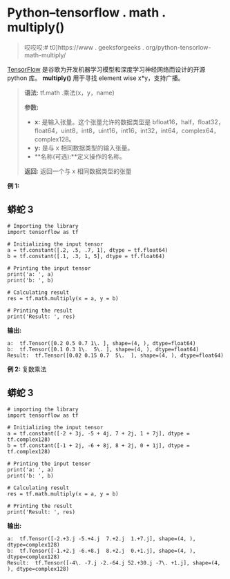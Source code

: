 # Python–tensorflow . math . multiply()

> 哎哎哎:# t0]https://www . geeksforgeeks . org/python-tensorlow-math-multiply/

[TensorFlow](https://www.geeksforgeeks.org/introduction-to-tensorflow/) 是谷歌为开发机器学习模型和深度学习神经网络而设计的开源 python 库。 **multiply()** 用于寻找 element wise x*y，支持广播。

> **语法:** tf.math .乘法(x，y，name)
> 
> **参数:**
> 
> *   **x:** 是输入张量。这个张量允许的数据类型是 bfloat16，half，float32，float64，uint8，int8，uint16，int16，int32，int64，complex64，complex128。
> *   **y:** 是与 x 相同数据类型的输入张量。
> *   **名称(可选):**定义操作的名称。
> 
> **返回:**
> 返回一个与 x 相同数据类型的张量

**例 1:**

## 蟒蛇 3

```
# Importing the library
import tensorflow as tf

# Initializing the input tensor
a = tf.constant([.2, .5, .7, 1], dtype = tf.float64)
b = tf.constant([.1, .3, 1, 5], dtype = tf.float64)

# Printing the input tensor
print('a: ', a)
print('b: ', b)

# Calculating result
res = tf.math.multiply(x = a, y = b)

# Printing the result
print('Result: ', res)
```

**输出:**

```
a:  tf.Tensor([0.2 0.5 0.7 1\. ], shape=(4, ), dtype=float64)
b:  tf.Tensor([0.1 0.3 1\.  5\. ], shape=(4, ), dtype=float64)
Result:  tf.Tensor([0.02 0.15 0.7  5\.  ], shape=(4, ), dtype=float64)

```

**例 2:** 复数乘法

## 蟒蛇 3

```
# importing the library
import tensorflow as tf

# Initializing the input tensor
a = tf.constant([-2 + 3j, -5 + 4j, 7 + 2j, 1 + 7j], dtype = tf.complex128)
b = tf.constant([-1 + 2j, -6 + 8j, 8 + 2j, 0 + 1j], dtype = tf.complex128)

# Printing the input tensor
print('a: ', a)
print('b: ', b)

# Calculating result
res = tf.math.multiply(x = a, y = b)

# Printing the result
print('Result: ', res)
```

**输出:**

```
a:  tf.Tensor([-2.+3.j -5.+4.j  7.+2.j  1.+7.j], shape=(4, ), dtype=complex128)
b:  tf.Tensor([-1.+2.j -6.+8.j  8.+2.j  0.+1.j], shape=(4, ), dtype=complex128)
Result:  tf.Tensor([-4\. -7.j -2.-64.j 52.+30.j -7\. +1.j], shape=(4, ), dtype=complex128)

```